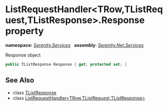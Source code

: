 # ListRequestHandler&lt;TRow,TListRequest,TListResponse&gt;.Response property
**namespace:** *[Serenity.Services](../../README.md#serenity.services-namespace)*   **assembly**: *[Serenity.Net.Services](../../README.md)*

Response object

```csharp
public TListResponse Response { get; protected set; }
```

## See Also

* class [TListResponse](../Serenity.Net.Services/../ListRequestHandler-3.TListResponse.md)
* class [ListRequestHandler&lt;TRow,TListRequest,TListResponse&gt;](../ListRequestHandler-3.md)